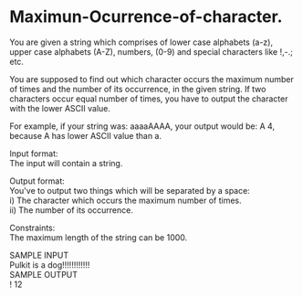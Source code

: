 # Maximun-Ocurrence-of-character.

You are given a string which comprises of lower case alphabets (a-z), upper case alphabets (A-Z), numbers, (0-9) and special characters like !,-.; etc.                                                                                                             

You are supposed to find out which character occurs the maximum number of times and the number of its occurrence, in the given string. If two characters occur equal number of times, you have to output the character with the lower ASCII value.

For example, if your string was: aaaaAAAA, your output would be: A 4, because A has lower ASCII value than a.
                                                                                                                                        
Input format:                                                                                                                             
The input will contain a string.                                                                                                        
                                                                                                                                          
Output format:                                                                                                                            
You've to output two things which will be separated by a space:                                                                           
i) The character which occurs the maximum number of times.                                                                                
ii) The number of its occurrence.                                                                                                         
                                                                                                                                          
Constraints:                                                                                                                              
The maximum length of the string can be 1000.                                                                                             
                                                                                                                                          
SAMPLE INPUT                                                                                                                              
Pulkit is a dog!!!!!!!!!!!!                                                                                                               
SAMPLE OUTPUT                                                                                                                             
! 12                                                                                                                                                                                                                                                      
